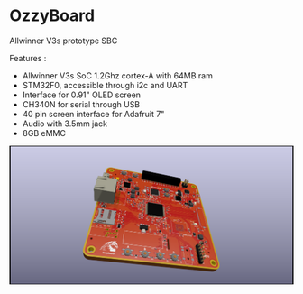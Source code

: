 # OzzyBoard
Allwinner V3s prototype SBC

Features : 
- Allwinner V3s SoC 1.2Ghz cortex-A with 64MB ram
- STM32F0, accessible through i2c and UART
- Interface for 0.91" OLED screen
- CH340N for serial through USB
- 40 pin screen interface for Adafruit 7"
- Audio with 3.5mm jack
- 8GB eMMC

![alt text](/images/OzzyBoardFinal.png)
